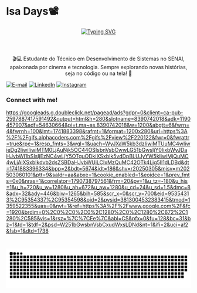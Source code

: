 # Isa Days📽️
<div align="center">
  <a href="https://git.io/typing-svg">
    <img src="https://readme-typing-svg.demolab.com?font=Fira+Code&weight=500&size=22&pause=1000&color=FF00F6&center=true&vCenter=true&random=false&width=524&lines=%E2%8A%B9+código,cinema+e+criatividade+em+ação!"+%CB%99%E1%B5%95%CB%99+%E2%8A%B9+" alt="Typing SVG">
  </a>
</div>

<img align="center" alt="" src="./src/header-gif.gif">

#

<p align="center"> 🎬💻 Estudante do Técnico em Desenvolvimento de Sistemas no SENAI, apaixonada por cinema e tecnologia. Sempre explorando novas histórias, seja no código ou na tela! 🚀
  
[![E-mail](https://img.shields.io/badge/-Email-000?style=for-the-badge&logo=microsoft-outlook&logoColor=FF00F6&color:FFF)](mailto:isabelladias753@gmail.com)
[![LinkedIn](https://img.shields.io/badge/-LinkedIn-000?style=for-the-badge&logo=linkedin&logoColor=FF00F6&color:FFF)](https://www.linkedin.com/in/rafaela-cristina-araujo-oliveira-19873b352/)
[![Instagram](https://img.shields.io/badge/-Instagram-000?style=for-the-badge&logo=instagram&logoColor=FF00F6&color:FFF)](https://www.instagram.com/isinhadiass/)


<img align="right" alt="" height="190px" src="./src/study.gif">

<h3 align="left">Connect with me!</h3>


https://googleads.g.doubleclick.net/pagead/ads?gdpr=0&client=ca-pub-2597887417591492&output=html&h=280&slotname=8390742018&adk=1190457907&adf=54630664&pi=t.ma~as.8390742018&w=1200&abgtt=6&fwrn=4&fwrnh=100&lmt=1741883398&rafmt=1&format=1200x280&url=https%3A%2F%2Fgifs.alphacoders.com%2Fgifs%2Fview%2F220122&fwr=0&fwrattr=true&rpe=1&resp_fmts=3&wgl=1&uach=WyJXaW5kb3dzIiwiMTUuMC4wIiwieDg2IiwiIiwiMTM0LjAuNjk5OC44OSIsbnVsbCwwLG51bGwsIjY0IixbWyJDaHJvbWl1bSIsIjEzNC4wLjY5OTguODkiXSxbIk5vdDpBLUJyYW5kIiwiMjQuMC4wLjAiXSxbIkdvb2dsZSBDaHJvbWUiLCIxMzQuMC42OTk4Ljg5Il1dLDBd&dt=1741883396334&bpp=2&bdt=5674&idt=186&shv=r20250305&mjsv=m202503060101&ptt=9&saldr=aa&abxe=1&cookie_enabled=1&eoidce=1&prev_fmts=0x0&nras=1&correlator=1790738797561&frm=20&pv=1&u_tz=-180&u_his=1&u_h=720&u_w=1280&u_ah=672&u_aw=1280&u_cd=24&u_sd=1.5&dmc=8&adx=32&ady=446&biw=1265&bih=585&scr_x=0&scr_y=700&eid=95354313%2C95354337%2C95354598&oid=2&pvsid=3813004532383415&tmod=1359522355&uas=0&nvt=1&ref=https%3A%2F%2Fwww.google.com%2F&fc=1920&brdim=0%2C0%2C0%2C0%2C1280%2C0%2C1280%2C672%2C1280%2C585&vis=1&rsz=%7C%7CEe%7C&abl=CS&pfx=0&fu=128&bc=31&bz=1&td=1&tdf=2&psd=W251bGwsbnVsbCxudWxsLDNd&nt=1&ifi=2&uci=a!2&fsb=1&dtd=1738



#

<picture align="center">
  <source media="(prefers-color-scheme: dark)" srcset="https://raw.githubusercontent.com/mari4souza/mari4souza/output/github-contribution-grid-snake-dark.svg">
  <source media="(prefers-color-scheme: light)" srcset="https://raw.githubusercontent.com/mari4souza/mari4souza/output/github-contribution-grid-snake-dark.svg">
  <img align="center" alt="github contribution grid snake animation" src="https://raw.githubusercontent.com/mari4souza/mari4souza/output/github-contribution-grid-snake.svg">
</picture>
